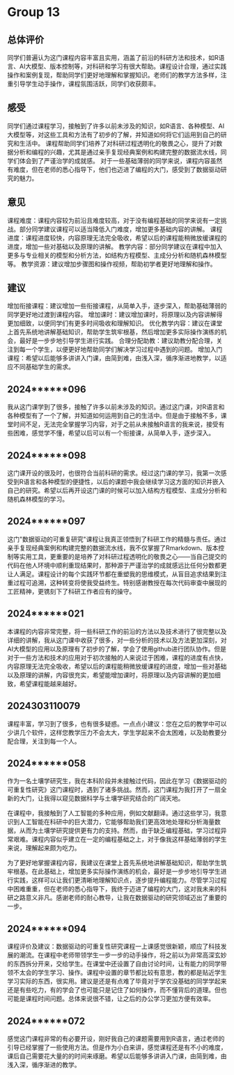 # Group 13


## 总体评价

同学们普遍认为这门课程内容丰富且实用，涵盖了前沿的科研方法和技术，如R语言、AI大模型、版本控制等，对科研和学习有很大帮助。课程设计合理，通过实践操作和案例复现，帮助同学们更好地理解和掌握知识。老师们的教学方法多样，注重引导学生动手操作，课程氛围活跃，同学们收获颇丰。

## 感受

同学们通过课程学习，接触到了许多以前未涉及的知识，如R语言、各种模型、AI大模型等，对这些工具和方法有了初步的了解，并知道如何将它们运用到自己的研究和生活中。
课程帮助同学们培养了对科研过程透明化的敬畏之心，提升了对数据分析和编程的兴趣，尤其是通过亲手复现经典案例和构建完整的数据流水线，同学们体会到了严谨治学的成就感。
对于一些基础薄弱的同学来说，课程内容虽然有难度，但在老师的悉心指导下，他们也迈进了编程的大门，感受到了数据驱动研究的魅力。

## 意见

课程难度：课程内容较为前沿且难度较高，对于没有编程基础的同学来说有一定挑战。部分同学建议课程可以适当降低入门难度，增加更多基础内容的讲解。
课程进度：课程进度较快，内容原理无法完全吸收，希望以后的课程能稍微放缓课程的进度，增加一些对基础以及原理的讲解。
教学内容：部分同学建议在课程中加入更多与专业相关的模型和分析方法，如结构方程模型、主成分分析和随机森林模型等。
教学资源：建议增加步骤图和操作视频，帮助初学者更好地理解和操作。

## 建议

增加衔接课程：建议增加一些衔接课程，从简单入手，逐步深入，帮助基础薄弱的同学更好地过渡到课程内容。
增加课时：建议增加课时，将原理以及内容讲解得更加细致，以便同学们有更多时间吸收和理解知识。
优化教学内容：建议在课堂上首先系统地讲解基础知识，帮助学生筑牢根基，然后增加更多实际操作演练的机会，最好是一步步地引导学生进行实践。
合理分配助教：建议助教分配合理，关注到每一个学生，以便更好地帮助同学们解决学习过程中遇到的问题。
增加入门课程：希望以后能够多讲讲入门课，由简到难，由浅入深，循序渐进地教学，以适应不同基础学生的需求。
 
## 2024******096

我从这门课学到了很多，接触了许多以前未涉及的知识。通过这门课，对R语言和各种模型有了一个了解，并知道如何运用到自己的生活中。但是由于接触不多，课堂时间不足，无法完全掌握学习内容，对于之前从未接触R语言的我来说，接受有些困难，感觉学不懂，希望以后可以有一个衔接课，从简单入手，逐步深入。

## 2024******098

这门课开设的很及时，也很符合当前科研的需求。经过这门课的学习，我第一次感受到R语言和各种模型的便捷性，以后的课题中我会继续学习这方面的知识并嵌入自己的研究。希望以后再开设这门课的时候可以加入结构方程模型、主成分分析和随机森林模型的学习。

## 2024******097

这门"数据驱动的可重复研究"课程让我真正领悟到了科研工作的精髓与责任。通过亲手复现经典案例和构建完整的数据流水线，我不仅掌握了Rmarkdown、版本控制等实用工具，更重要的是培养了对科研过程透明化的敬畏之心——当自己提交的代码在他人环境中顺利重现结果时，那种源于严谨治学的成就感远比任何分数都更让人满足。课程设计的每个实践环节都在重塑我的思维模式，从盲目追求结果到注重过程可追溯，这种转变将使我受益终生。特别感谢教授在每次代码审查中展现的工匠精神，更镌刻下了科研工作者应有的操守。


## 2024******021

本课程的内容非常完整，将一些科研工作的前沿的方法以及技术进行了很完整以及详细的讲解，我从这门课中收获了很多，对一些分析的技术以及方法更加深刻，对AI大模型的应用以及原理有了初步的了解，学会了使用github进行团队协作。但是对于一些方法和技术的应用对于初次接触的人来说过于困难，课程的进度有点快，内容原理无法完全吸收，希望以后的课程能稍微放缓课程的进度，增加一些对基础以及原理的讲解，内容很充实，希望能增加课时，将原理以及内容讲解的更加细致，希望课程能越来越好。


## 2024303110079

课程丰富，学习到了很多，也有很多疑惑。一点点小建议：您在之后的教学中可以少讲几个软件，这样您教学压力不会太大，学生学起来不会太困难，以及助教要分配合理，关注到每一个人。

## 2024******058

作为一名土壤学研究生，我在本科阶段并未接触过代码，因此在学习《数据驱动的可重复性研究》这门课程时，遇到了诸多挑战。然而，这门课程为我打开了一扇全新的大门，让我得以窥见数据科学与土壤学研究结合的广阔天地。

在课程中，我接触到了人工智能的多种应用，例如文献翻译。通过这些学习，我意识到人工智能在科研中的巨大潜力，它能够帮助我们更高效地处理和分析海量数据，从而为土壤学研究提供更有力的支持。然而，由于缺乏编程基础，学习过程异常艰难。课程内容似乎建立在一定的编程基础之上，对于像我这样基础薄弱的学生来说，理解起来颇为吃力。

为了更好地掌握课程内容，我建议在课堂上首先系统地讲解基础知识，帮助学生筑牢根基。在此基础上，增加更多实际操作演练的机会，最好是一步步地引导学生进行实践，这样可以让我们更清晰地理解知识点，逐步提升编程能力。尽管学习过程中困难重重，但在老师的悉心指导下，我终于迈进了编程的大门，这对我未来的科研之路意义非凡。感谢老师的耐心教导，让我在数据驱动的研究领域迈出了重要的一步。

## 2024******094

课程评价及建议：数据驱动的可重复性研究课程一上课感觉很新颖，顺应了科技发展的潮流。在课程中老师带领学生一步一步的动手操作，将之前以为非常高深玄妙的东西拆分开来，交给学生。在课堂中还设置了自由讨论时间，让有能力的同学带领不太会的学生学习、操作。课程中设置的章节都比较有意思，教的都是贴近学生学习实际的东西，很实用。建议是还是有点难了毕竟对于学农没基础的同学学起来还是有些吃力，有的学会了也可能只是记住了如何操作，而不懂背后的道理。但也可能是课程时间问题。总体来说很不错，让之后的办公学习更加方便有效率。

## 2024******072

感觉这门课程非常的有必要开设，刚好我自己的课题需要用到R语言，通过老师的引导已经掌握了一些使用方法。但是作为小白来讲，感觉课程还是有不小的难度，课后自己需要花大量的的时间来琢磨。希望以后能够多讲讲入门课，由简到难，由浅入深，循序渐进的教学。
